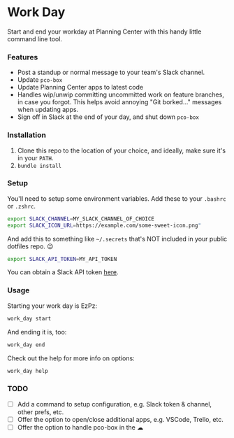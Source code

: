 Work Day
========

Start and end your workday at Planning Center with this handy little command line tool.

### Features

- Post a standup or normal message to your team's Slack channel.
- Update `pco-box`
- Update Planning Center apps to latest code
- Handles wip/unwip committing uncommitted work on feature branches, in case you forgot. This helps avoid annoying "Git borked..." messages when updating apps.
- Sign off in Slack at the end of your day, and shut down `pco-box`

### Installation

1. Clone this repo to the location of your choice, and ideally, make sure it's in your `PATH`.
2. `bundle install`

### Setup

You'll need to setup some environment variables. Add these to your `.bashrc` or `.zshrc`.

```sh
export SLACK_CHANNEL=MY_SLACK_CHANNEL_OF_CHOICE
export SLACK_ICON_URL=https://example.com/some-sweet-icon.png"
```

And add this to something like `~/.secrets` that's NOT included in your public dotfiles repo. 😉

```sh
export SLACK_API_TOKEN=MY_API_TOKEN
```

You can obtain a Slack API token [here](https://api.slack.com/custom-integrations/legacy-tokens).

### Usage

Starting your work day is EzPz:

```sh
work_day start
```

And ending it is, too:

```sh
work_day end
```

Check out the help for more info on options:

```sh
work_day help
```

### TODO

- [ ] Add a command to setup configuration, e.g. Slack token & channel, other prefs, etc.
- [ ] Offer the option to open/close additional apps, e.g. VSCode, Trello, etc.
- [ ] Offer the option to handle pco-box in the ☁
